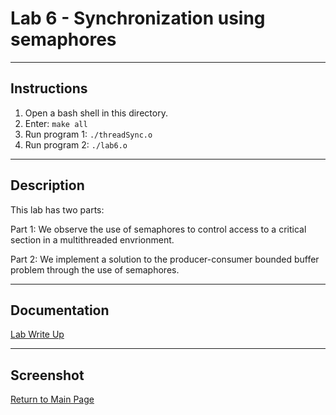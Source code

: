# Lab 6 - Synchronization using semaphores
---

## Instructions

1. Open a bash shell in this directory.
2. Enter: <code>make all</code>
3. Run program 1: <code>./threadSync.o</code>
4. Run program 2: <code>./lab6.o </code>

---

## Description

This lab has two parts:

Part 1: We observe the use of semaphores to control access to a critical section in a multithreaded envrionment.

Part 2: We implement a solution to the producer-consumer bounded buffer problem through the use of semaphores.

---

## Documentation

[Lab Write Up](./writeup.pdf)

---

## Screenshot


[Return to Main Page](https://github.com/raymondshum/CST334)
